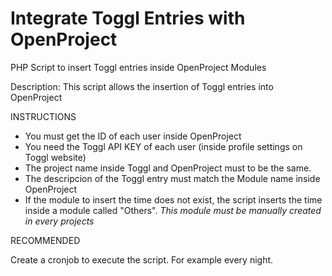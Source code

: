 # Integrate Toggl Entries with OpenProject
PHP Script to insert Toggl entries inside OpenProject Modules

Description:
This script allows the insertion of Toggl entries into OpenProject

INSTRUCTIONS

- You must get the ID of each user inside OpenProject
- You need the Toggl API KEY of each user (inside profile settings on Toggl website)
- The project name inside Toggl and OpenProject must to be the same.
- The descripcion of the Toggl entry must match the Module name inside OpenProject
- If the module to insert the time does not exist, the script inserts the time inside a module called "Others". *This module must be manually created in every projects*


RECOMMENDED

Create a cronjob to execute the script. For example every night.
